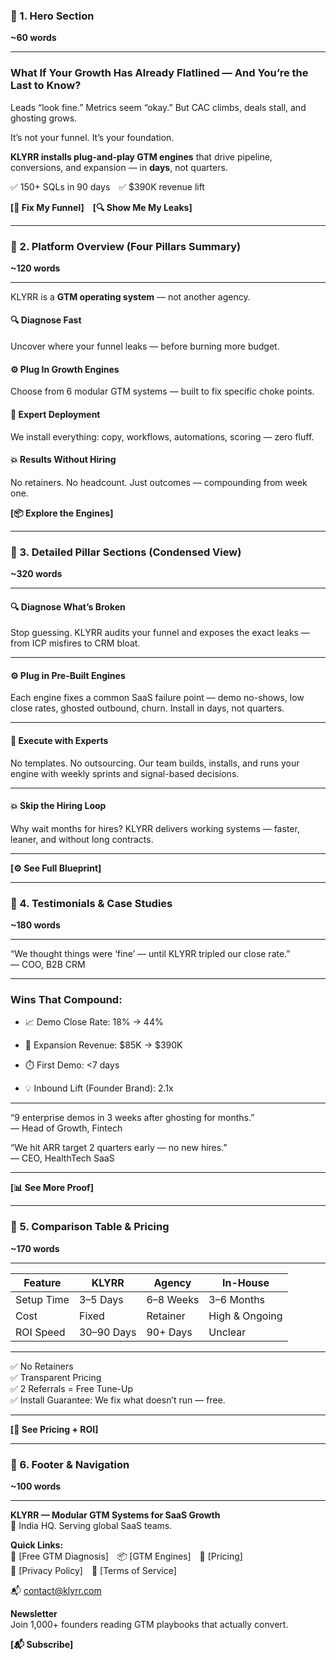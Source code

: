 ### **🔹 1\. Hero Section**

**\~60 words**

---

### **What If Your Growth Has Already Flatlined — And You’re the Last to Know?**

Leads “look fine.” Metrics seem “okay.” But CAC climbs, deals stall, and ghosting grows.

It’s not your funnel. It’s your foundation.

**KLYRR installs plug-and-play GTM engines** that drive pipeline, conversions, and expansion — in **days**, not quarters.

✅ 150+ SQLs in 90 days ✅ $390K revenue lift

**\[🚨 Fix My Funnel\] \[🔍 Show Me My Leaks\]**

---

### **🔹 2\. Platform Overview (Four Pillars Summary)**

**\~120 words**

---

KLYRR is a **GTM operating system** — not another agency.

#### **🔍 Diagnose Fast**

Uncover where your funnel leaks — before burning more budget.

#### **⚙️ Plug In Growth Engines**

Choose from 6 modular GTM systems — built to fix specific choke points.

#### **🧠 Expert Deployment**

We install everything: copy, workflows, automations, scoring — zero fluff.

#### **💥 Results Without Hiring**

No retainers. No headcount. Just outcomes — compounding from week one.

**\[📦 Explore the Engines\]**

---

### **🔹 3\. Detailed Pillar Sections (Condensed View)**

**\~320 words**

---

#### **🔍 Diagnose What’s Broken**

Stop guessing. KLYRR audits your funnel and exposes the exact leaks — from ICP misfires to CRM bloat.

---

#### **⚙️ Plug in Pre-Built Engines**

Each engine fixes a common SaaS failure point — demo no-shows, low close rates, ghosted outbound, churn. Install in days, not quarters.

---

#### **🧠 Execute with Experts**

No templates. No outsourcing. Our team builds, installs, and runs your engine with weekly sprints and signal-based decisions.

---

#### **💥 Skip the Hiring Loop**

Why wait months for hires? KLYRR delivers working systems — faster, leaner, and without long contracts.

---

**\[⚙️ See Full Blueprint\]**

---

### **🔹 4\. Testimonials & Case Studies**

**\~180 words**

---

“We thought things were ‘fine’ — until KLYRR tripled our close rate.”  
 — COO, B2B CRM

---

### **Wins That Compound:**

* 📈 Demo Close Rate: 18% → 44%

* 🔁 Expansion Revenue: $85K → $390K

* ⏱️ First Demo: \<7 days

* 💡 Inbound Lift (Founder Brand): 2.1x

---

“9 enterprise demos in 3 weeks after ghosting for months.”  
 — Head of Growth, Fintech

“We hit ARR target 2 quarters early — no new hires.”  
 — CEO, HealthTech SaaS

---

**\[📊 See More Proof\]**

---

### **🔹 5\. Comparison Table & Pricing**

**\~170 words**

---

| Feature | KLYRR | Agency | In-House |
| ----- | ----- | ----- | ----- |
| Setup Time | 3–5 Days | 6–8 Weeks | 3–6 Months |
| Cost | Fixed | Retainer | High & Ongoing |
| ROI Speed | 30–90 Days | 90+ Days | Unclear |

---

✅ No Retainers  
 ✅ Transparent Pricing  
 ✅ 2 Referrals \= Free Tune-Up  
 ✅ Install Guarantee: We fix what doesn’t run — free.

---

**\[💸 See Pricing \+ ROI\]**

---

### **🔹 6\. Footer & Navigation**

**\~100 words**

---

**KLYRR — Modular GTM Systems for SaaS Growth**  
 📍 India HQ. Serving global SaaS teams.

**Quick Links:**  
 🧠 \[Free GTM Diagnosis\] 📦 \[GTM Engines\] 💸 \[Pricing\]  
 📜 \[Privacy Policy\] 📄 \[Terms of Service\]

📬 contact@klyrr.com

**Newsletter**  
 Join 1,000+ founders reading GTM playbooks that actually convert.

**\[📬 Subscribe\]**

